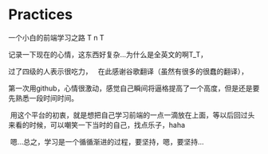 # Practices
一个小白的前端学习之路 T n T


<!-- 华丽的分割线  迷之注释，我为什么顺手就写出来html的注释格式，很奇怪-->



  记录一下现在的心情，这东西好复杂...为什么是全英文的啊T_T，

  过了四级的人表示很吃力，
  
  在此感谢谷歌翻译（虽然有很多的很蠢的翻译），
  
  第一次用github，心情很激动，感觉自己瞬间将逼格提高了一个高度，但是还是要先熟悉一段时间时间。
  
  用这个平台的初衷，就是想把自己学习前端的一点一滴放在上面，等以后回过头来看的时候，可以嘲笑一下当时的自己，找点乐子，haha
  
  嗯...总之，学习是一个循循渐进的过程，要坚持，嗯，要坚持...
  
  
  
